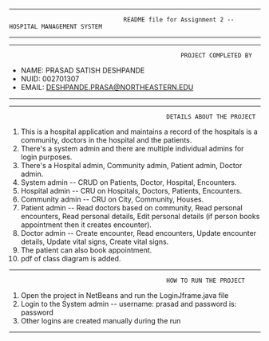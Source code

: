 ---------------------------------------------------------------------------------------------------------------------------------------------------
									README file for Assignment 2 -- HOSPITAL MANAGEMENT SYSTEM
---------------------------------------------------------------------------------------------------------------------------------------------------

---------------------------------------------------------------------------------------------------------------------------------------------------
													PROJECT COMPLETED BY

- NAME: PRASAD SATISH DESHPANDE
- NUID: 002701307
- EMAIL: DESHPANDE.PRASA@NORTHEASTERN.EDU
---------------------------------------------------------------------------------------------------------------------------------------------------

---------------------------------------------------------------------------------------------------------------------------------------------------
												DETAILS ABOUT THE PROJECT


1. This is a hospital application and maintains a record of the hospitals is a community, doctors in the hospital and the patients.
2. There's a system admin and there are multiple individual admins for login purposes.
3. There's a Hospital admin, Community admin, Patient admin, Doctor admin.
4. System admin -- CRUD on Patients, Doctor, Hospital, Encounters.
5. Hospital admin -- CRU on Hospitals, Doctors, Patients, Encounters.
6. Community admin -- CRU on City, Community, Houses.
7. Patient admin -- Read doctors based on community, Read personal encounters, Read personal details, Edit personal details
   (if person books appointment then it creates encounter).
8. Doctor admin -- Create encounter, Read encounters, Update encounter details, Update vital signs, Create vital signs.
9. The patient can also book appointment.
10. pdf of class diagram is added.

---------------------------------------------------------------------------------------------------------------------------------------------------
												HOW TO RUN THE PROJECT

1. Open the project in NetBeans and run the LoginJframe.java file
2. Login to the System admin -- username: prasad and password is: password
3. Other logins are created manually during the run
---------------------------------------------------------------------------------------------------------------------------------------------------